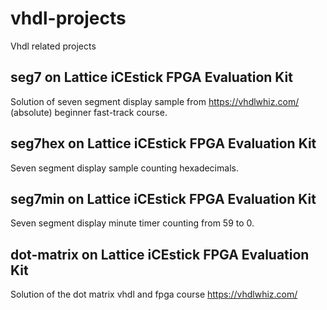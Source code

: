 # vhdl-projects
Vhdl related projects

## seg7 on Lattice iCEstick FPGA Evaluation Kit
Solution of seven segment display sample from 
https://vhdlwhiz.com/ 
(absolute) beginner fast-track course.

## seg7hex on Lattice iCEstick FPGA Evaluation Kit
Seven segment display sample counting hexadecimals.

## seg7min on Lattice iCEstick FPGA Evaluation Kit
Seven segment display minute timer counting from 59 to 0.

## dot-matrix on Lattice iCEstick FPGA Evaluation Kit
Solution of the dot matrix vhdl and fpga course 
https://vhdlwhiz.com/ 

